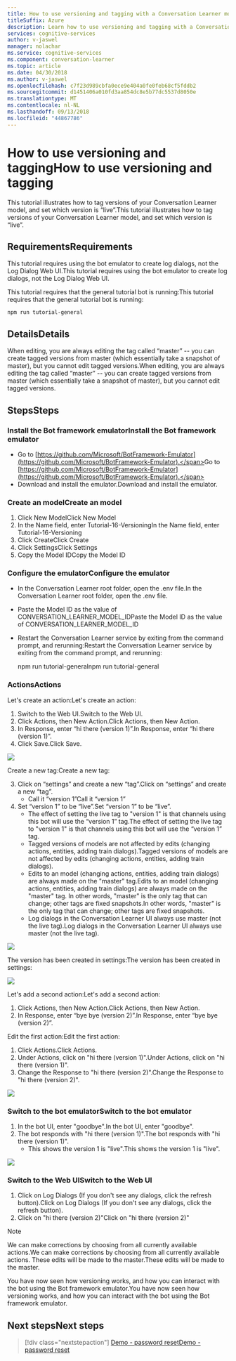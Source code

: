 ```yaml
---
title: How to use versioning and tagging with a Conversation Learner model - Microsoft Cognitive Services | Microsoft Docs
titleSuffix: Azure
description: Learn how to use versioning and tagging with a Conversation Learner model.
services: cognitive-services
author: v-jaswel
manager: nolachar
ms.service: cognitive-services
ms.component: conversation-learner
ms.topic: article
ms.date: 04/30/2018
ms.author: v-jaswel
ms.openlocfilehash: c7f23d989cbfa0ece9e404a0fe0feb68cf5fddb2
ms.sourcegitcommit: d1451406a010fd3aa854dc8e5b77dc5537d8050e
ms.translationtype: MT
ms.contentlocale: nl-NL
ms.lasthandoff: 09/13/2018
ms.locfileid: "44867786"
---
```

# <a name="how-to-use-versioning-and-tagging"></a><span data-ttu-id="13e4e-103">How to use versioning and tagging</span><span class="sxs-lookup"><span data-stu-id="13e4e-103">How to use versioning and tagging</span></span>

<span data-ttu-id="13e4e-104">This tutorial illustrates how to tag versions of your Conversation Learner model, and set which version is “live”.</span><span class="sxs-lookup"><span data-stu-id="13e4e-104">This tutorial illustrates how to tag versions of your Conversation Learner model, and set which version is “live”.</span></span>  

## <a name="requirements"></a><span data-ttu-id="13e4e-105">Requirements</span><span class="sxs-lookup"><span data-stu-id="13e4e-105">Requirements</span></span>
<span data-ttu-id="13e4e-106">This tutorial requires using the bot emulator to create log dialogs, not the Log Dialog Web UI.</span><span class="sxs-lookup"><span data-stu-id="13e4e-106">This tutorial requires using the bot emulator to create log dialogs, not the Log Dialog Web UI.</span></span>  

<span data-ttu-id="13e4e-107">This tutorial requires that the general tutorial bot is running:</span><span class="sxs-lookup"><span data-stu-id="13e4e-107">This tutorial requires that the general tutorial bot is running:</span></span>

    npm run tutorial-general

## <a name="details"></a><span data-ttu-id="13e4e-108">Details</span><span class="sxs-lookup"><span data-stu-id="13e4e-108">Details</span></span>

<span data-ttu-id="13e4e-109">When editing, you are always editing the tag called “master” -- you can create tagged versions from master (which essentially take a snapshot of master), but you cannot edit tagged versions.</span><span class="sxs-lookup"><span data-stu-id="13e4e-109">When editing, you are always editing the tag called “master” -- you can create tagged versions from master (which essentially take a snapshot of master), but you cannot edit tagged versions.</span></span>

## <a name="steps"></a><span data-ttu-id="13e4e-110">Steps</span><span class="sxs-lookup"><span data-stu-id="13e4e-110">Steps</span></span>

### <a name="install-the-bot-framework-emulator"></a><span data-ttu-id="13e4e-111">Install the Bot framework emulator</span><span class="sxs-lookup"><span data-stu-id="13e4e-111">Install the Bot framework emulator</span></span>

- <span data-ttu-id="13e4e-112">Go to [https://github.com/Microsoft/BotFramework-Emulator](https://github.com/Microsoft/BotFramework-Emulator).</span><span class="sxs-lookup"><span data-stu-id="13e4e-112">Go to [https://github.com/Microsoft/BotFramework-Emulator](https://github.com/Microsoft/BotFramework-Emulator).</span></span>
- <span data-ttu-id="13e4e-113">Download and install the emulator.</span><span class="sxs-lookup"><span data-stu-id="13e4e-113">Download and install the emulator.</span></span>

### <a name="create-an-model"></a><span data-ttu-id="13e4e-114">Create an model</span><span class="sxs-lookup"><span data-stu-id="13e4e-114">Create an model</span></span>

1. <span data-ttu-id="13e4e-115">Click New Model</span><span class="sxs-lookup"><span data-stu-id="13e4e-115">Click New Model</span></span>
2. <span data-ttu-id="13e4e-116">In the Name field, enter Tutorial-16-Versioning</span><span class="sxs-lookup"><span data-stu-id="13e4e-116">In the Name field, enter Tutorial-16-Versioning</span></span>
3. <span data-ttu-id="13e4e-117">Click Create</span><span class="sxs-lookup"><span data-stu-id="13e4e-117">Click Create</span></span> 
4. <span data-ttu-id="13e4e-118">Click Settings</span><span class="sxs-lookup"><span data-stu-id="13e4e-118">Click Settings</span></span>
5. <span data-ttu-id="13e4e-119">Copy the Model ID</span><span class="sxs-lookup"><span data-stu-id="13e4e-119">Copy the Model ID</span></span>

### <a name="configure-the-emulator"></a><span data-ttu-id="13e4e-120">Configure the emulator</span><span class="sxs-lookup"><span data-stu-id="13e4e-120">Configure the emulator</span></span>

- <span data-ttu-id="13e4e-121">In the Conversation Learner root folder, open the .env file.</span><span class="sxs-lookup"><span data-stu-id="13e4e-121">In the Conversation Learner root folder, open the .env file.</span></span>
- <span data-ttu-id="13e4e-122">Paste the Model ID as the value of CONVERSATION_LEARNER_MODEL_ID</span><span class="sxs-lookup"><span data-stu-id="13e4e-122">Paste the Model ID as the value of CONVERSATION_LEARNER_MODEL_ID</span></span>
- <span data-ttu-id="13e4e-123">Restart the Conversation Learner service by exiting from the command prompt, and rerunning:</span><span class="sxs-lookup"><span data-stu-id="13e4e-123">Restart the Conversation Learner service by exiting from the command prompt, and rerunning:</span></span>
 
    <span data-ttu-id="13e4e-124">npm run tutorial-general</span><span class="sxs-lookup"><span data-stu-id="13e4e-124">npm run tutorial-general</span></span> 

### <a name="actions"></a><span data-ttu-id="13e4e-125">Actions</span><span class="sxs-lookup"><span data-stu-id="13e4e-125">Actions</span></span>

<span data-ttu-id="13e4e-126">Let's create an action:</span><span class="sxs-lookup"><span data-stu-id="13e4e-126">Let's create an action:</span></span>

1. <span data-ttu-id="13e4e-127">Switch to the Web UI.</span><span class="sxs-lookup"><span data-stu-id="13e4e-127">Switch to the Web UI.</span></span>
1. <span data-ttu-id="13e4e-128">Click Actions, then New Action.</span><span class="sxs-lookup"><span data-stu-id="13e4e-128">Click Actions, then New Action.</span></span>
2. <span data-ttu-id="13e4e-129">In Response, enter “hi there (version 1)”.</span><span class="sxs-lookup"><span data-stu-id="13e4e-129">In Response, enter “hi there (version 1)”.</span></span>
3. <span data-ttu-id="13e4e-130">Click Save.</span><span class="sxs-lookup"><span data-stu-id="13e4e-130">Click Save.</span></span>


![](../media/tutorial16_action1.PNG)

<span data-ttu-id="13e4e-131">Create a new tag:</span><span class="sxs-lookup"><span data-stu-id="13e4e-131">Create a new tag:</span></span>

3. <span data-ttu-id="13e4e-132">Click on “settings” and create a new “tag”.</span><span class="sxs-lookup"><span data-stu-id="13e4e-132">Click on “settings” and create a new “tag”.</span></span>
    - <span data-ttu-id="13e4e-133">Call it “version 1”</span><span class="sxs-lookup"><span data-stu-id="13e4e-133">Call it “version 1”</span></span>
4. <span data-ttu-id="13e4e-134">Set “version 1” to be “live”.</span><span class="sxs-lookup"><span data-stu-id="13e4e-134">Set “version 1” to be “live”.</span></span>  
    - <span data-ttu-id="13e4e-135">The effect of setting the live tag to "version 1" is that channels using this bot will use the “version 1” tag.</span><span class="sxs-lookup"><span data-stu-id="13e4e-135">The effect of setting the live tag to "version 1" is that channels using this bot will use the “version 1” tag.</span></span>
    - <span data-ttu-id="13e4e-136">Tagged versions of models are not affected by edits (changing actions, entities, adding train dialogs).</span><span class="sxs-lookup"><span data-stu-id="13e4e-136">Tagged versions of models are not affected by edits (changing actions, entities, adding train dialogs).</span></span>  
    - <span data-ttu-id="13e4e-137">Edits to an model (changing actions, entities, adding train dialogs) are always made on the "master" tag.</span><span class="sxs-lookup"><span data-stu-id="13e4e-137">Edits to an model (changing actions, entities, adding train dialogs) are always made on the "master" tag.</span></span>  <span data-ttu-id="13e4e-138">In other words, "master" is the only tag that can change; other tags are fixed snapshots.</span><span class="sxs-lookup"><span data-stu-id="13e4e-138">In other words, "master" is the only tag that can change; other tags are fixed snapshots.</span></span>
    - <span data-ttu-id="13e4e-139">Log dialogs in the Conversation Learner UI always use master (not the live tag).</span><span class="sxs-lookup"><span data-stu-id="13e4e-139">Log dialogs in the Conversation Learner UI always use master (not the live tag).</span></span>

![](../media/tutorial16_v1_create.PNG)

<span data-ttu-id="13e4e-140">The version has been created in settings:</span><span class="sxs-lookup"><span data-stu-id="13e4e-140">The version has been created in settings:</span></span>

![](../media/tutorial16_settings.PNG)

<span data-ttu-id="13e4e-141">Let's add a second action:</span><span class="sxs-lookup"><span data-stu-id="13e4e-141">Let's add a second action:</span></span>

1. <span data-ttu-id="13e4e-142">Click Actions, then New Action.</span><span class="sxs-lookup"><span data-stu-id="13e4e-142">Click Actions, then New Action.</span></span>
2. <span data-ttu-id="13e4e-143">In Response, enter “bye bye (version 2)”.</span><span class="sxs-lookup"><span data-stu-id="13e4e-143">In Response, enter “bye bye (version 2)”.</span></span>

<span data-ttu-id="13e4e-144">Edit the first action:</span><span class="sxs-lookup"><span data-stu-id="13e4e-144">Edit the first action:</span></span>

1. <span data-ttu-id="13e4e-145">Click Actions.</span><span class="sxs-lookup"><span data-stu-id="13e4e-145">Click Actions.</span></span>
2. <span data-ttu-id="13e4e-146">Under Actions, click on "hi there (version 1)".</span><span class="sxs-lookup"><span data-stu-id="13e4e-146">Under Actions, click on "hi there (version 1)".</span></span>
3. <span data-ttu-id="13e4e-147">Change the Response to "hi there (version 2)".</span><span class="sxs-lookup"><span data-stu-id="13e4e-147">Change the Response to "hi there (version 2)".</span></span>

![](../media/tutorial16_hi_there_v2.PNG)

### <a name="switch-to-the-bot-emulator"></a><span data-ttu-id="13e4e-148">Switch to the bot emulator</span><span class="sxs-lookup"><span data-stu-id="13e4e-148">Switch to the bot emulator</span></span>

1. <span data-ttu-id="13e4e-149">In the bot UI, enter "goodbye".</span><span class="sxs-lookup"><span data-stu-id="13e4e-149">In the bot UI, enter "goodbye".</span></span>
2. <span data-ttu-id="13e4e-150">The bot responds with "hi there (version 1)".</span><span class="sxs-lookup"><span data-stu-id="13e4e-150">The bot responds with "hi there (version 1)".</span></span>
    - <span data-ttu-id="13e4e-151">This shows the version 1 is "live".</span><span class="sxs-lookup"><span data-stu-id="13e4e-151">This shows the version 1 is "live".</span></span> 

![](../media/tutorial16_bf_response.PNG)

### <a name="switch-to-the-web-ui"></a><span data-ttu-id="13e4e-152">Switch to the Web UI</span><span class="sxs-lookup"><span data-stu-id="13e4e-152">Switch to the Web UI</span></span>

1. <span data-ttu-id="13e4e-153">Click on Log Dialogs (If you don't see any dialogs, click the refresh button).</span><span class="sxs-lookup"><span data-stu-id="13e4e-153">Click on Log Dialogs (If you don't see any dialogs, click the refresh button).</span></span>
2. <span data-ttu-id="13e4e-154">Click on "hi there (version 2)"</span><span class="sxs-lookup"><span data-stu-id="13e4e-154">Click on "hi there (version 2)"</span></span>

> [!NOTE]
> <span data-ttu-id="13e4e-155">We can make corrections by choosing from all currently available actions.</span><span class="sxs-lookup"><span data-stu-id="13e4e-155">We can make corrections by choosing from all currently available actions.</span></span> <span data-ttu-id="13e4e-156">These edits will be made to the master.</span><span class="sxs-lookup"><span data-stu-id="13e4e-156">These edits will be made to the master.</span></span>

<span data-ttu-id="13e4e-157">You have now seen how versioning works, and how you can interact with the bot using the Bot framework emulator.</span><span class="sxs-lookup"><span data-stu-id="13e4e-157">You have now seen how versioning works, and how you can interact with the bot using the Bot framework emulator.</span></span>

## <a name="next-steps"></a><span data-ttu-id="13e4e-158">Next steps</span><span class="sxs-lookup"><span data-stu-id="13e4e-158">Next steps</span></span>

> [!div class="nextstepaction"]
> [<span data-ttu-id="13e4e-159">Demo - password reset</span><span class="sxs-lookup"><span data-stu-id="13e4e-159">Demo - password reset</span></span>](./demo-password-reset.md)
